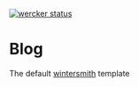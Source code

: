 [![wercker status](https://app.wercker.com/status/92a79e048ffa86a3457cc62160e1ef24/s/master "wercker status")](https://app.wercker.com/project/byKey/92a79e048ffa86a3457cc62160e1ef24)

# Blog

The default [wintersmith](https://github.com/jnordberg/wintersmith) template
